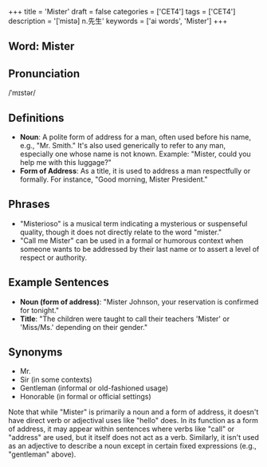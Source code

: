 +++
title = 'Mister'
draft = false
categories = ['CET4']
tags = ['CET4']
description = '[ˈmistə] n.先生'
keywords = ['ai words', 'Mister']
+++

## Word: Mister

## Pronunciation
/ˈmɪstər/

## Definitions
- **Noun**: A polite form of address for a man, often used before his name, e.g., "Mr. Smith." It's also used generically to refer to any man, especially one whose name is not known. Example: "Mister, could you help me with this luggage?"
- **Form of Address**: As a title, it is used to address a man respectfully or formally. For instance, "Good morning, Mister President."

## Phrases
- "Misterioso" is a musical term indicating a mysterious or suspenseful quality, though it does not directly relate to the word "mister."
- "Call me Mister" can be used in a formal or humorous context when someone wants to be addressed by their last name or to assert a level of respect or authority.
  
## Example Sentences
- **Noun (form of address)**: "Mister Johnson, your reservation is confirmed for tonight."
- **Title**: "The children were taught to call their teachers 'Mister' or 'Miss/Ms.' depending on their gender."

## Synonyms
- Mr.
- Sir (in some contexts)
- Gentleman (informal or old-fashioned usage)
- Honorable (in formal or official settings) 

Note that while "Mister" is primarily a noun and a form of address, it doesn't have direct verb or adjectival uses like "hello" does. In its function as a form of address, it may appear within sentences where verbs like "call" or "address" are used, but it itself does not act as a verb. Similarly, it isn't used as an adjective to describe a noun except in certain fixed expressions (e.g., "gentleman" above).
